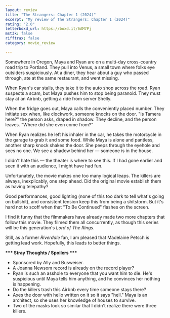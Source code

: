 ```yaml
---
layout: review
title: "The Strangers: Chapter 1 (2024)"
excerpt: "My review of The Strangers: Chapter 1 (2024)"
rating: "2.0"
letterboxd_url: https://boxd.it/6AM7Pj
mst3k: false
rifftrax: false
category: movie_review

---
```


Somewhere in Oregon, Maya and Ryan are on a multi-day cross-country road trip to Portland. They pull into Venus, a small town where folks eye outsiders suspiciously. At a diner, they hear about a guy who passed through, ate at the same restaurant, and went missing.

When Ryan's car stalls, they take it to the auto shop across the road. Ryan suspects a scam, but Maya pushes him to stop being paranoid. They must stay at an Airbnb, getting a ride from server Shelly.

When the fridge goes out, Maya calls the conveniently placed number. They initiate sex when, like clockwork, someone knocks on the door. "Is Tamera here?" the person asks, draped in shadow. They decline, and the person leaves. "Where did she even come from?"

When Ryan realizes he left his inhaler in the car, he takes the motorcycle in the garage to grab it and some food. While Maya is alone and pantless, another sharp knock shakes the door. She peeps through the eyehole and sees no one. We see a shadow behind her — someone is in the house.

I didn't hate this — the theater is where to see this. If I had gone earlier and seen it with an audience, I might have had fun.

Unfortunately, the movie makes one too many logical leaps. The killers are always, inexplicably, one step ahead. Did the original movie establish them as having telepathy?

Good performances, good lighting (none of this too dark to tell what's going on bullshit), and consistent tension keep this from being a shitstorm. But it's hard not to scoff when that "To Be Continued" flashes on the screen.

I find it funny that the filmmakers have already made two more chapters that follow this movie. They filmed them all concurrently, as though this series will be this generation's <i>Lord of The Rings</i>.

Still, as a former <i>Riverdale</i> fan, I am pleased that Madelaine Petsch is getting lead work. Hopefully, this leads to better things.


<b>*** Stray Thoughts / Spoilers ***</b>
* Sponsored by Ally and Busweiser.
* A Joanna Newsom record is already on the record player?
* Ryan is such an asshole to everyone that you want him to die. He's suspicious until Maya tells him anything, and he convinces her nothing is happening.
* Do the killers trash this Airbnb every time someone stays there?
* Axes the door with hello written on it so it says "hell."
Maya is an architect, so she uses her knowledge of houses to survive.
* Two of the masks look so similar that I didn't realize there were three killers.
